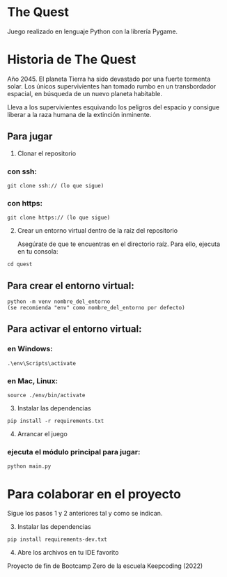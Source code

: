 
# The Quest
Juego realizado en lenguaje Python con la librería Pygame.



# Historia de The Quest
Año 2045. El planeta Tierra ha sido devastado por una fuerte tormenta solar.
Los únicos supervivientes han tomado rumbo en un transbordador espacial, en búsqueda 
de un nuevo planeta habitable. 

Lleva a los supervivientes esquivando los peligros del espacio y consigue liberar a la raza humana de la extinción inminente.


## Para jugar

1. Clonar el repositorio


### con ssh:
````
git clone ssh:// (lo que sigue)
````
### con https:
````
git clone https:// (lo que sigue)
````

2. Crear un entorno virtual dentro de la raíz del repositorio

    Asegúrate de que te encuentras en el directorio raíz. Para ello,
    ejecuta en tu consola:

````
cd quest
````

## Para crear el entorno virtual:

````
python -m venv nombre_del_entorno
(se recomienda "env" como nombre_del_entorno por defecto)
````

## Para activar el entorno virtual:

### en Windows:
````
.\env\Scripts\activate
````

### en Mac, Linux:
````
source ./env/bin/activate
````

3. Instalar las dependencias
````
pip install -r requirements.txt
````

4. Arrancar el juego

### ejecuta el módulo principal para jugar:
````
python main.py
````

# Para colaborar en el proyecto

Sigue los pasos 1 y 2 anteriores tal y como se indican.

3. Instalar las dependencias

````
pip install requirements-dev.txt
````

4. Abre los archivos en tu IDE favorito


Proyecto de fin de Bootcamp Zero de la escuela Keepcoding (2022)